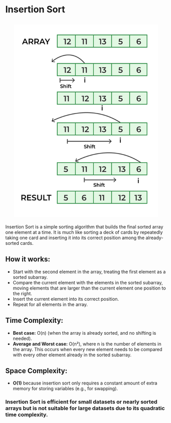 # Insertion Sort

<h2 align="center"> <img src="https://github.com/OsemaFadhel/Algorithms/blob/main/sorting/Insertion%20Sort/Insertion-Sort.png" width="450" height="600" /> </h2>


Insertion Sort is a simple sorting algorithm that builds the final sorted array one element at a time. It is much like sorting a deck of cards by repeatedly taking one card and inserting it into its correct position among the already-sorted cards.

## How it works:

- Start with the second element in the array, treating the first element as a sorted subarray.
- Compare the current element with the elements in the sorted subarray, moving elements that are larger than the current element one position to the right.
- Insert the current element into its correct position.
- Repeat for all elements in the array.

## Time Complexity:

- **Best case:** O(n) (when the array is already sorted, and no shifting is needed).
- **Average and Worst case:** O(n²), where n is the number of elements in the array. This occurs when every new element needs to be compared with every other element already in the sorted subarray.

## Space Complexity:

- **O(1)** because insertion sort only requires a constant amount of extra memory for storing variables (e.g., for swapping).

### Insertion Sort is efficient for small datasets or nearly sorted arrays but is not suitable for large datasets due to its quadratic time complexity.
